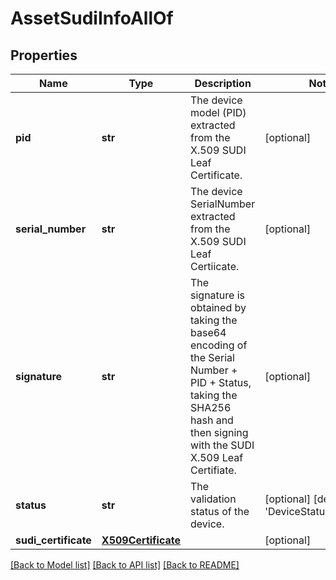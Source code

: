 # AssetSudiInfoAllOf

## Properties
Name | Type | Description | Notes
------------ | ------------- | ------------- | -------------
**pid** | **str** | The device model (PID) extracted from the X.509 SUDI Leaf Certificate.   | [optional] 
**serial_number** | **str** | The device SerialNumber extracted from the X.509 SUDI Leaf Certiicate.   | [optional] 
**signature** | **str** | The signature is obtained by taking the base64 encoding of the Serial Number + PID + Status, taking the SHA256 hash and then signing with the SUDI X.509 Leaf Certifiate.   | [optional] 
**status** | **str** | The validation status of the device.   | [optional] [default to 'DeviceStatusUnknown']
**sudi_certificate** | [**X509Certificate**](X509Certificate.md) |  | [optional] 

[[Back to Model list]](../README.md#documentation-for-models) [[Back to API list]](../README.md#documentation-for-api-endpoints) [[Back to README]](../README.md)


